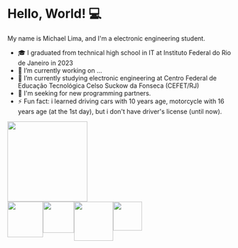 # Hello, World! 💻

My name is Michael Lima, and I'm a electronic engineering student.

- 🎓 I graduated from technical high school in IT at Instituto Federal do Rio de Janeiro in 2023
- 🔭 I’m currently working on ...
- 🌱 I’m currently studying electronic engineering at Centro Federal de Educação Tecnológica Celso Suckow da Fonseca (CEFET/RJ)
- 🤝 I'm seeking for new programming partners.
- ⚡ Fun fact: i learned driving cars with 10 years age, motorcycle with 16 years age (at the 1st day), but i don't have driver's license (until now).

<div>
    <img height="180em" src="https://github-readme-stats.vercel.app/api/top-langs/?username=MichaelLimaDeveloper&layout=compact&langs_count=7&theme=synthwave"/>
  </a>
</div>

<div style='display: flex; justify-content: space-betwen;'>
    <img src='https://img.shields.io/badge/HTML5-E34F26?style=for-the-badge&logo=html5&logoColor=white' width='80px'>
    <img src='https://img.shields.io/badge/CSS3-1572B6?style=for-the-badge&logo=css3&logoColor=white' width='70px'>
    <img src='https://img.shields.io/badge/Python-FFD43B?style=for-the-badge&logo=python&logoColor=blue' width='88px'>
    <img src="https://img.shields.io/badge/c++-%2300599C.svg?style=for-the-badge&logo=c%2B%2B&logoColor=white" width="65px">
    <!-- <img src='https://img.shields.io/badge/Node%20js-339933?style=for-the-badge&logo=nodedotjs&logoColor=white' width='91px'/> -->
</div>
